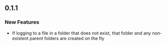 ## 0.1.1

### New Features
* If logging to a file in a folder that does not exist, that folder and any non-existent parent folders are created on the fly